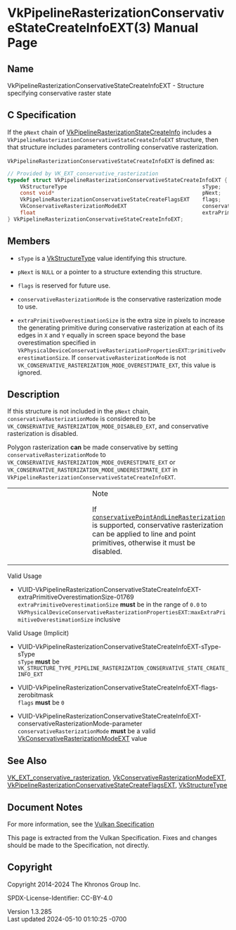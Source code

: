 # VkPipelineRasterizationConservativeStateCreateInfoEXT(3) Manual Page

## Name

VkPipelineRasterizationConservativeStateCreateInfoEXT - Structure
specifying conservative raster state



## <a href="#_c_specification" class="anchor"></a>C Specification

If the `pNext` chain of
[VkPipelineRasterizationStateCreateInfo](https://registry.khronos.org/vulkan/specs/1.3-extensions/man/html/VkPipelineRasterizationStateCreateInfo.html)
includes a `VkPipelineRasterizationConservativeStateCreateInfoEXT`
structure, then that structure includes parameters controlling
conservative rasterization.

`VkPipelineRasterizationConservativeStateCreateInfoEXT` is defined as:

``` c
// Provided by VK_EXT_conservative_rasterization
typedef struct VkPipelineRasterizationConservativeStateCreateInfoEXT {
    VkStructureType                                           sType;
    const void*                                               pNext;
    VkPipelineRasterizationConservativeStateCreateFlagsEXT    flags;
    VkConservativeRasterizationModeEXT                        conservativeRasterizationMode;
    float                                                     extraPrimitiveOverestimationSize;
} VkPipelineRasterizationConservativeStateCreateInfoEXT;
```

## <a href="#_members" class="anchor"></a>Members

- `sType` is a [VkStructureType](https://registry.khronos.org/vulkan/specs/1.3-extensions/man/html/VkStructureType.html) value identifying
  this structure.

- `pNext` is `NULL` or a pointer to a structure extending this
  structure.

- `flags` is reserved for future use.

- `conservativeRasterizationMode` is the conservative rasterization mode
  to use.

- `extraPrimitiveOverestimationSize` is the extra size in pixels to
  increase the generating primitive during conservative rasterization at
  each of its edges in `X` and `Y` equally in screen space beyond the
  base overestimation specified in
  `VkPhysicalDeviceConservativeRasterizationPropertiesEXT`::`primitiveOverestimationSize`.
  If `conservativeRasterizationMode` is not
  `VK_CONSERVATIVE_RASTERIZATION_MODE_OVERESTIMATE_EXT`, this value is
  ignored.

## <a href="#_description" class="anchor"></a>Description

If this structure is not included in the `pNext` chain,
`conservativeRasterizationMode` is considered to be
`VK_CONSERVATIVE_RASTERIZATION_MODE_DISABLED_EXT`, and conservative
rasterization is disabled.

Polygon rasterization **can** be made conservative by setting
`conservativeRasterizationMode` to
`VK_CONSERVATIVE_RASTERIZATION_MODE_OVERESTIMATE_EXT` or
`VK_CONSERVATIVE_RASTERIZATION_MODE_UNDERESTIMATE_EXT` in
`VkPipelineRasterizationConservativeStateCreateInfoEXT`.

<table>
<colgroup>
<col style="width: 50%" />
<col style="width: 50%" />
</colgroup>
<tbody>
<tr class="odd">
<td class="icon"><em></em></td>
<td class="content">Note
<p>If <a
href="https://registry.khronos.org/vulkan/specs/1.3-extensions/html/vkspec.html#limits-conservativePointAndLineRasterization"
target="_blank"
rel="noopener"><code>conservativePointAndLineRasterization</code></a> is
supported, conservative rasterization can be applied to line and point
primitives, otherwise it must be disabled.</p></td>
</tr>
</tbody>
</table>

Valid Usage

- <a
  href="#VUID-VkPipelineRasterizationConservativeStateCreateInfoEXT-extraPrimitiveOverestimationSize-01769"
  id="VUID-VkPipelineRasterizationConservativeStateCreateInfoEXT-extraPrimitiveOverestimationSize-01769"></a>
  VUID-VkPipelineRasterizationConservativeStateCreateInfoEXT-extraPrimitiveOverestimationSize-01769  
  `extraPrimitiveOverestimationSize` **must** be in the range of `0.0`
  to
  `VkPhysicalDeviceConservativeRasterizationPropertiesEXT`::`maxExtraPrimitiveOverestimationSize`
  inclusive

Valid Usage (Implicit)

- <a
  href="#VUID-VkPipelineRasterizationConservativeStateCreateInfoEXT-sType-sType"
  id="VUID-VkPipelineRasterizationConservativeStateCreateInfoEXT-sType-sType"></a>
  VUID-VkPipelineRasterizationConservativeStateCreateInfoEXT-sType-sType  
  `sType` **must** be
  `VK_STRUCTURE_TYPE_PIPELINE_RASTERIZATION_CONSERVATIVE_STATE_CREATE_INFO_EXT`

- <a
  href="#VUID-VkPipelineRasterizationConservativeStateCreateInfoEXT-flags-zerobitmask"
  id="VUID-VkPipelineRasterizationConservativeStateCreateInfoEXT-flags-zerobitmask"></a>
  VUID-VkPipelineRasterizationConservativeStateCreateInfoEXT-flags-zerobitmask  
  `flags` **must** be `0`

- <a
  href="#VUID-VkPipelineRasterizationConservativeStateCreateInfoEXT-conservativeRasterizationMode-parameter"
  id="VUID-VkPipelineRasterizationConservativeStateCreateInfoEXT-conservativeRasterizationMode-parameter"></a>
  VUID-VkPipelineRasterizationConservativeStateCreateInfoEXT-conservativeRasterizationMode-parameter  
  `conservativeRasterizationMode` **must** be a valid
  [VkConservativeRasterizationModeEXT](https://registry.khronos.org/vulkan/specs/1.3-extensions/man/html/VkConservativeRasterizationModeEXT.html)
  value

## <a href="#_see_also" class="anchor"></a>See Also

[VK_EXT_conservative_rasterization](https://registry.khronos.org/vulkan/specs/1.3-extensions/man/html/VK_EXT_conservative_rasterization.html),
[VkConservativeRasterizationModeEXT](https://registry.khronos.org/vulkan/specs/1.3-extensions/man/html/VkConservativeRasterizationModeEXT.html),
[VkPipelineRasterizationConservativeStateCreateFlagsEXT](https://registry.khronos.org/vulkan/specs/1.3-extensions/man/html/VkPipelineRasterizationConservativeStateCreateFlagsEXT.html),
[VkStructureType](https://registry.khronos.org/vulkan/specs/1.3-extensions/man/html/VkStructureType.html)

## <a href="#_document_notes" class="anchor"></a>Document Notes

For more information, see the <a
href="https://registry.khronos.org/vulkan/specs/1.3-extensions/html/vkspec.html#VkPipelineRasterizationConservativeStateCreateInfoEXT"
target="_blank" rel="noopener">Vulkan Specification</a>

This page is extracted from the Vulkan Specification. Fixes and changes
should be made to the Specification, not directly.

## <a href="#_copyright" class="anchor"></a>Copyright

Copyright 2014-2024 The Khronos Group Inc.

SPDX-License-Identifier: CC-BY-4.0

Version 1.3.285  
Last updated 2024-05-10 01:10:25 -0700

